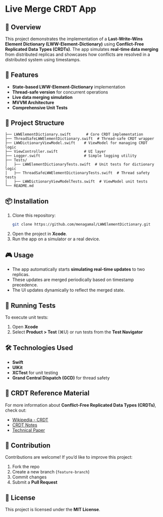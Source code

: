 # Live Merge CRDT App

## 📌 Overview
This project demonstrates the implementation of a **Last-Write-Wins Element Dictionary (LWW-Element-Dictionary)** using **Conflict-Free Replicated Data Types (CRDTs)**. The app simulates **real-time data merging** from distributed replicas and showcases how conflicts are resolved in a distributed system using timestamps.

## 🚀 Features
- **State-based LWW-Element-Dictionary** implementation
- **Thread-safe version** for concurrent operations
- **Live data merging simulation**
- **MVVM Architecture**
- **Comprehensive Unit Tests**

## 📂 Project Structure
```
├── LWWElementDictionary.swift       # Core CRDT implementation
├── ThreadSafeLWWElementDictionary.swift  # Thread-safe CRDT wrapper
├── LWWDictionaryViewModel.swift    # ViewModel for managing CRDT logic
├── ViewController.swift            # UI layer
├── Logger.swift                    # Simple logging utility
├── Tests/
│   ├── LWWElementDictionaryTests.swift  # Unit tests for dictionary logic
│   ├── ThreadSafeLWWElementDictionaryTests.swift  # Thread safety tests
│   ├── LWWDictionaryViewModelTests.swift  # ViewModel unit tests
└── README.md
```

## 📦 Installation
1. Clone this repository:
   ```sh
   git clone https://github.com/menagamal/LWWElementDictionary.git
   ```
2. Open the project in **Xcode**.
3. Run the app on a simulator or a real device.

## 🎮 Usage
- The app automatically starts **simulating real-time updates** to two replicas.
- These updates are merged periodically based on timestamp precedence.
- The UI updates dynamically to reflect the merged state.

## 🧪 Running Tests
To execute unit tests:
1. Open **Xcode**
2. Select **Product > Test** (⌘U) or run tests from the **Test Navigator**

## 🛠 Technologies Used
- **Swift**
- **UIKit**
- **XCTest** for unit testing
- **Grand Central Dispatch (GCD)** for thread safety

## 📖 CRDT Reference Material
For more information about **Conflict-Free Replicated Data Types (CRDTs)**, check out:
- [Wikipedia - CRDT](https://en.wikipedia.org/wiki/Conflict-free_replicated_data_type)
- [CRDT Notes](https://github.com/pfrazee/crdt_notes)
- [Technical Paper](https://hal.inria.fr/inria-00555588/PDF/techreport.pdf)

## 📌 Contribution
Contributions are welcome! If you’d like to improve this project:
1. Fork the repo
2. Create a new branch (`feature-branch`)
3. Commit changes
4. Submit a **Pull Request**

## 📜 License
This project is licensed under the **MIT License**.
